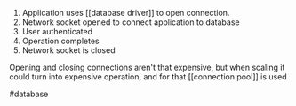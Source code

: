 1. Application uses [[database driver]] to open connection.
2. Network socket opened to connect application to database
3. User authenticated
4. Operation completes 
5. Network socket is closed

Opening and closing connections aren't that expensive, but when scaling it could turn into expensive operation, and for that [[connection pool]] is used

#database 